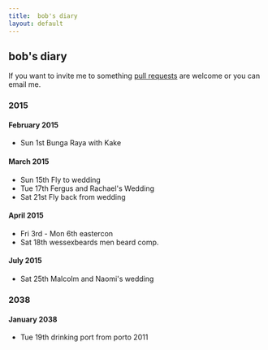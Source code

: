 ```yaml
---
title:  bob's diary
layout: default
---
```

## bob's diary ##

If you want to invite me to something [pull requests](https://github.com/rjw1/randomness.org.uk/blob/master/diary/index.md)
are welcome or you can email me.


### 2015 ###

#### February 2015 ####

* Sun 1st Bunga Raya with Kake

#### March 2015 ####

* Sun 15th Fly to wedding
* Tue 17th Fergus and Rachael's Wedding
* Sat 21st Fly back from wedding

#### April 2015 ####

* Fri 3rd - Mon 6th eastercon 
* Sat 18th wessexbeards men beard comp.

#### July 2015 ####

* Sat 25th Malcolm and Naomi's wedding

### 2038 ###

#### January 2038 ####

* Tue 19th drinking port from porto 2011


